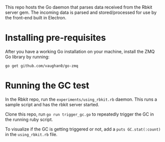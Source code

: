 This repo hosts the Go daemon that parses data received from the Rbkit
server gem. The incoming data is parsed and stored/processed for use by
the front-end built in Electron.

Installing pre-requisites
=========================

After you have a working Go installation on your machine, install the
ZMQ Go library by running:

```
go get github.com/vaughan0/go-zmq
```



Running the GC test
===================


In the Rbkit repo, run the `experiments/using_rbkit.rb` daemon. This
runs a sample script and has the rbkit server started.


Clone this repo, run `go run trigger_gc.go` to repeatedly
trigger the GC in the running ruby script.


To visualize if the GC is getting triggered or not, add a `puts
GC.stat(:count)` in the `using_rbkit.rb` file.
